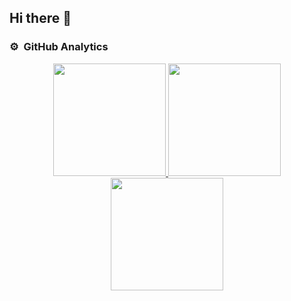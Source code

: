 ## Hi there 👋



### ⚙️ &nbsp;GitHub Analytics
<p align="center">
<a href="https://github.com/JDVega6">
  <img height="180em" src="https://github-readme-stats-eight-theta.vercel.app/api?username=JDVega6&show_icons=true&theme=algolia&include_all_commits=true&count_private=true"/>
  <img height="180em" src="https://github-readme-stats-eight-theta.vercel.app/api/top-langs/?username=JDVega6&layout=compact&langs_count=8&theme=algolia"/>
  <img height="180em" src="https://github-readme-stats-eight-theta.vercel.app/api?username=organizacion1&show_icons=true&theme=algolia&include_all_commits=true&count_private=true"/>
</a>
</p>
<!--
**JDVega6/JDVega6** is a ✨ _special_ ✨ repository because its `README.md` (this file) appears on your GitHub profile.

Here are some ideas to get you started:

- 🔭 I’m currently working on ...
- 🌱 I’m currently learning ...
- 👯 I’m looking to collaborate on ...
- 🤔 I’m looking for help with ...
- 💬 Ask me about ...
- 📫 How to reach me: ...
- 😄 Pronouns: ...
- ⚡ Fun fact: ...
-->
